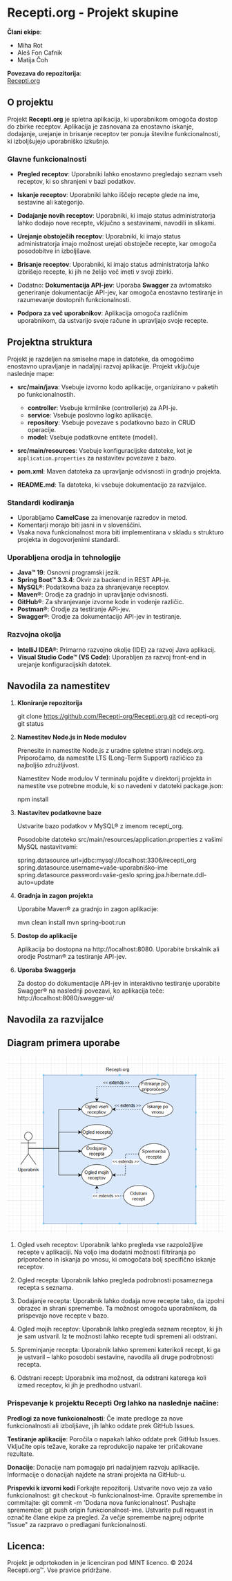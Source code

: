 # Recepti.org - Projekt skupine

**Člani ekipe**:  
- Miha Rot  
- Aleš Fon Cafnik  
- Matija Čoh

**Povezava do repozitorija**:  
[Recepti.org](https://github.com/Recepti-org/Recepti.org.git)

## O projektu

Projekt **Recepti.org** je spletna aplikacija, ki uporabnikom omogoča dostop do zbirke receptov. Aplikacija je zasnovana za enostavno iskanje, dodajanje, urejanje in brisanje receptov ter ponuja številne funkcionalnosti, ki izboljšujejo uporabniško izkušnjo.

### Glavne funkcionalnosti

- **Pregled receptov**: Uporabniki lahko enostavno pregledajo seznam vseh receptov, ki so shranjeni v bazi podatkov.

- **Iskanje receptov**: Uporabniki lahko iščejo recepte glede na ime, sestavine ali kategorijo.

- **Dodajanje novih receptov**: Uporabniki, ki imajo status administratorja lahko dodajo nove recepte, vključno s sestavinami, navodili in slikami.

- **Urejanje obstoječih receptov**: Uporabniki, ki imajo status administratorja imajo možnost urejati obstoječe recepte, kar omogoča posodobitve in izboljšave.

- **Brisanje receptov**: Uporabniki, ki imajo status administratorja lahko izbrišejo recepte, ki jih ne želijo več imeti v svoji zbirki.

- Dodatno: **Dokumentacija API-jev**: Uporaba **Swagger** za avtomatsko generiranje dokumentacije API-jev, kar omogoča enostavno testiranje in razumevanje dostopnih funkcionalnosti.

- **Podpora za več uporabnikov**: Aplikacija omogoča različnim uporabnikom, da ustvarijo svoje račune in upravljajo svoje recepte.


## Projektna struktura

Projekt je razdeljen na smiselne mape in datoteke, da omogočimo enostavno upravljanje in nadaljnji razvoj aplikacije. Projekt vključuje naslednje mape:

- **src/main/java**: Vsebuje izvorno kodo aplikacije, organizirano v paketih po funkcionalnostih.
  - **controller**: Vsebuje krmilnike (controllerje) za API-je.
  - **service**: Vsebuje poslovno logiko aplikacije.
  - **repository**: Vsebuje povezave s podatkovno bazo in CRUD operacije.
  - **model**: Vsebuje podatkovne entitete (modeli).

- **src/main/resources**: Vsebuje konfiguracijske datoteke, kot je `application.properties` za nastavitev povezave z bazo.

- **pom.xml**: Maven datoteka za upravljanje odvisnosti in gradnjo projekta.

- **README.md**: Ta datoteka, ki vsebuje dokumentacijo za razvijalce.

### Standardi kodiranja

- Uporabljamo **CamelCase** za imenovanje razredov in metod.
- Komentarji morajo biti jasni in v slovenščini.
- Vsaka nova funkcionalnost mora biti implementirana v skladu s strukturo projekta in dogovorjenimi standardi.

### Uporabljena orodja in tehnologije

- **Java™ 19**: Osnovni programski jezik.
- **Spring Boot™ 3.3.4**: Okvir za backend in REST API-je.
- **MySQL®**: Podatkovna baza za shranjevanje receptov.
- **Maven®**: Orodje za gradnjo in upravljanje odvisnosti.
- **GitHub®**: Za shranjevanje izvorne kode in vodenje različic.
- **Postman®**: Orodje za testiranje API-jev.
- **Swagger®**: Orodje za dokumentacijo API-jev in testiranje.

### Razvojna okolja

- **IntelliJ IDEA®**: Primarno razvojno okolje (IDE) za razvoj Java aplikacij.
- **Visual Studio Code™ (VS Code)**: Uporabljen za razvoj front-end in urejanje konfiguracijskih datotek.

## Navodila za namestitev

1. **Kloniranje repozitorija**

   git clone https://github.com/Recepti-org/Recepti.org.git
   cd recepti-org
   git status

2. **Namestitev Node.js in Node modulov**

   Prenesite in namestite Node.js z uradne spletne strani nodejs.org. 
   Priporočamo, da namestite LTS (Long-Term Support) različico za najboljšo združljivost.

   Namestitev Node modulov
   V terminalu pojdite v direktorij projekta in namestite vse potrebne module, ki so navedeni v datoteki package.json:

   npm install

3. **Nastavitev podatkovne baze**

   Ustvarite bazo podatkov v MySQL® z imenom recepti_org.

   Posodobite datoteko src/main/resources/application.properties z vašimi MySQL nastavitvami:

   spring.datasource.url=jdbc:mysql://localhost:3306/recepti_org
   spring.datasource.username=vaše-uporabniško-ime
   spring.datasource.password=vaše-geslo
   spring.jpa.hibernate.ddl-auto=update

4. **Gradnja in zagon projekta**

    Uporabite Maven® za gradnjo in zagon aplikacije:

    mvn clean install
    mvn spring-boot:run

5. **Dostop do aplikacije**

   Aplikacija bo dostopna na http://localhost:8080. Uporabite brskalnik ali orodje Postman® za testiranje API-jev.

6. **Uporaba Swaggerja**

   Za dostop do dokumentacije API-jev in interaktivno testiranje uporabite Swagger® na naslednji povezavi, ko aplikacija teče:
   http://localhost:8080/swagger-ui/

## Navodila za razvijalce

## Diagram primera uporabe
   ![Use case](./front-end/images/Posnetek%20zaslona%202024-11-02%20171803.png)

   1. Ogled vseh receptov:
      Uporabnik lahko pregleda vse razpoložljive recepte v aplikaciji. Na voljo ima dodatni možnosti filtriranja po priporočeno in iskanja po vnosu, ki omogočata bolj specifično iskanje receptov.

   2. Ogled recepta:
      Uporabnik lahko pregleda podrobnosti posameznega recepta s seznama.

   3. Dodajanje recepta:
      Uporabnik lahko dodaja nove recepte tako, da izpolni obrazec in shrani spremembe. Ta možnost omogoča uporabnikom, da prispevajo nove recepte v bazo.

   4. Ogled mojih receptov:
      Uporabnik lahko pregleda seznam receptov, ki jih je sam ustvaril. Iz te možnosti lahko recepte tudi spremeni ali odstrani.

   5. Spreminjanje recepta:
      Uporabnik lahko spremeni katerikoli recept, ki ga je ustvaril – lahko posodobi sestavine, navodila ali druge podrobnosti recepta.

   6. Odstrani recept:
      Uporabnik ima možnost, da odstrani katerega koli izmed receptov, ki jih je predhodno ustvaril.

### Prispevanje k projektu Recepti Org lahko na naslednje načine:


**Predlogi za nove funkcionalnosti**: 
Če imate predloge za nove funkcionalnosti ali izboljšave, jih lahko oddate prek GitHub Issues.

**Testiranje aplikacije**: 
Poročila o napakah lahko oddate prek GitHub Issues. 
Vključite opis težave, korake za reprodukcijo napake ter pričakovane rezultate.

**Donacije**: 
Donacije nam pomagajo pri nadaljnjem razvoju aplikacije. 
Informacije o donacijah najdete na strani projekta na GitHub-u.

**Prispevki k izvorni kodi**
Forkajte repozitorij.
Ustvarite novo vejo za vašo funkcionalnost: git checkout -b funkcionalnost-ime.
Opravite spremembe in commitajte: git commit -m 'Dodana nova funkcionalnost'.
Pushajte spremembe: git push origin funkcionalnost-ime.
Ustvarite pull request in označite člane ekipe za pregled.
Za večje spremembe najprej odprite "issue" za razpravo o predlagani funkcionalnosti.

## Licenca: 
Projekt je odprtokoden in je licenciran pod MINT licenco. © 2024 Recepti.org™. Vse pravice pridržane.